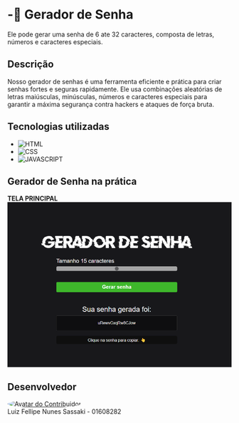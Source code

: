 ﻿# -🔑 Gerador de Senha
Ele pode gerar uma senha de 6 ate 32 caracteres, composta de letras, números e caracteres especiais.

## Descrição
Nosso gerador de senhas é uma ferramenta eficiente e prática para criar senhas fortes e seguras rapidamente. Ele usa combinações aleatórias de letras maiúsculas, minúsculas, números e caracteres especiais para garantir a máxima segurança contra hackers e ataques de força bruta.


## Tecnologias utilizadas

* ![HTML](https://img.shields.io/badge/html5-%23E34F26.svg?style=for-the-badge&logo=html5&logoColor=white)
* ![CSS](https://img.shields.io/badge/CSS3-1572B6?style=for-the-badge&logo=css3&logoColor=white)
* ![JAVASCRIPT](https://shields.io/badge/JavaScript-F7DF1E?logo=JavaScript&logoColor=000&style=flat-square)    


 ## Gerador de Senha na prática

<B>TELA PRINCIPAL</B><br>
<img src="images/gerador-senha.png" alt="tela inicial">


## Desenvolvedor

<a href="https://github.com/Luiz-sassaki"/>
<img src="https://avatars.githubusercontent.com/u/146211106?v=4" width="80px;" style="border-radius: 50%;" alt="Avatar do Contribuidor"/>
</a>

<div> 
Luiz Fellipe Nunes Sassaki - 01608282 <br>
 
</div>

